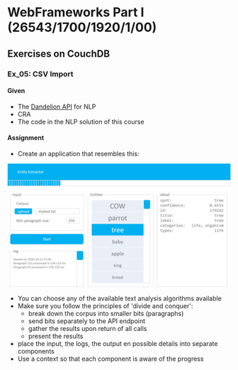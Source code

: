 # WebFrameworks Part I (26543/1700/1920/1/00)

## Exercises on CouchDB

### Ex_05: CSV Import

#### Given

- The [Dandelion API](https://dandelion.eu/) for NLP
- CRA
- The code in the NLP solution of this course

#### Assignment

- Create an application that resembles this:

![Assignment on NLP](Media/NLP.png)

- You can choose any of the available text analysis algorithms available
- Make sure you follow the principles of 'divide and conquer':
  - break down the corpus into smaller bits (paragraphs)
  - send bits separately to the API endpoint
  - gather the results upon return of all calls
  - present the results
- place the input, the logs, the output en possible details into separate components
- Use a context so that each component is aware of the progress